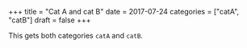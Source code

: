 +++
title = "Cat A and cat B"
date = 2017-07-24
categories = ["catA", "catB"]
draft = false
+++

This gets both categories `catA` and `catB`.
